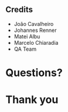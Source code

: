 <!-- .slide: data-state="normal" id="credits" data-timing="20s" data-menu-title="Credits" -->
## Credits

* João Cavalheiro
* Johannes Renner
* Matei Albu
* Marcelo Chiaradia
* QA Team


<!-- .slide: data-state="subchapter" data-menu-title="Q & A" id="Q-and-A" -->
# Questions?


<!-- .slide: data-state="thanks" id="thank-you" data-menu-title="Thank you" -->
# Thank you
